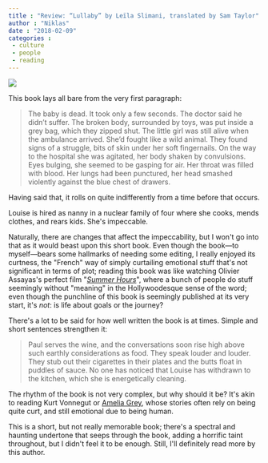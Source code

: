 ```yaml
---
title : "Review: “Lullaby” by Leïla Slimani, translated by Sam Taylor"
author : "Niklas"
date : "2018-02-09"
categories : 
 - culture
 - people
 - reading
---
```


[![](https://niklasblog.com/wp-content/lullaby-192309832.jpg)](https://niklasblog.com/wp-content/lullaby-192309832.jpg)

This book lays all bare from the very first paragraph:

> The baby is dead. It took only a few seconds. The doctor said he didn’t suffer. The broken body, surrounded by toys, was put inside a grey bag, which they zipped shut. The little girl was still alive when the ambulance arrived. She’d fought like a wild animal. They found signs of a struggle, bits of skin under her soft fingernails. On the way to the hospital she was agitated, her body shaken by convulsions. Eyes bulging, she seemed to be gasping for air. Her throat was filled with blood. Her lungs had been punctured, her head smashed violently against the blue chest of drawers.

Having said that, it rolls on quite indifferently from a time before that occurs.

Louise is hired as nanny in a nuclear family of four where she cooks, mends clothes, and rears kids. She's impeccable.

Naturally, there are changes that affect the impeccability, but I won't go into that as it would beast upon this short book. Even though the book—to myself—bears some hallmarks of needing some editing, I really enjoyed its curtness, the "French" way of simply curtailing emotional stuff that's not significant in terms of plot; reading this book was like watching Olivier Assayas's perfect film "[_Summer Hours_](https://www.criterion.com/films/473-summer-hours)", where a bunch of people do stuff seemingly without "meaning" in the Hollywoodesque sense of the word; even though the punchline of this book is seemingly published at its very start, it's _not_: is life about goals or the journey?

There's a lot to be said for how well written the book is at times. Simple and short sentences strengthen it:

> Paul serves the wine, and the conversations soon rise high above such earthly considerations as food. They speak louder and louder. They stub out their cigarettes in their plates and the butts float in puddles of sauce. No one has noticed that Louise has withdrawn to the kitchen, which she is energetically cleaning.

The rhythm of the book is not very complex, but why should it be? It's akin to reading Kurt Vonnegut or [Amelia Grey](https://niklasblog.com/?p=17371), whose stories often rely on being quite curt, and still emotional due to being human.

This is a short, but not really memorable book; there's a spectral and haunting undertone that seeps through the book, adding a horrific taint throughout, but I didn't feel it to be enough. Still, I'll definitely read more by this author.
